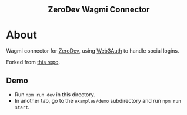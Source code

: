 <p align="center">
 <h2 align="center">ZeroDev Wagmi Connector</h2>
</p>

# About

Wagmi connector for [ZeroDev](http://zerodev.app/), using [Web3Auth](https://web3auth.io/) to handle social logins.

Forked from [this repo](https://github.com/Web3Auth/web3auth-wagmi-connector).

## Demo

- Run `npm run dev` in this directory.
- In another tab, go to the `examples/demo` subdirectory and run `npm run start`.